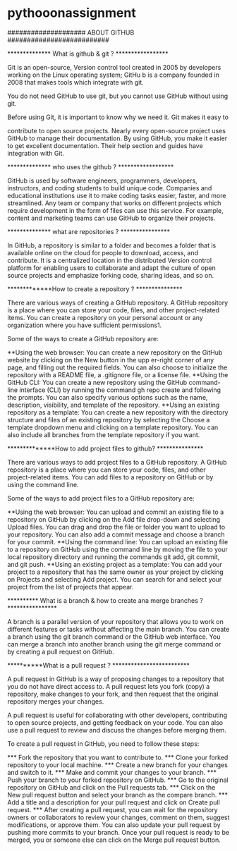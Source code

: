 # pythooonassignment 

#################### ABOUT GITHUB ##########################

************** What is github & git ? *****************

Git is an open-source, Version control tool created in 2005 
by developers working on the Linux operating system; GitHu
b is a company founded in 2008 that makes tools which integrate with git.


You do not need GitHub to use git, but you cannot use GitHub without using git.

Before using Git, it is important to know why we need it. Git makes it easy to

 contribute to open source projects. Nearly every open-source project uses GitHub 
 to manage their documentation. By using GitHub, you make it easier to get excellent documentation. Their help section and guides have integration with Git.

************** who uses the github ? ******************

GitHub is used by software engineers, programmers, developers, instructors, and coding students to build unique code. Companies and educational institutions use it to make coding tasks easier, faster, and more streamlined. Any team or company that works on different projects which require development in the form of files can use this service. For example, content and marketing teams can use GitHub to organize their projects.

************** what are repositories ? ****************

In GitHub, a repository is similar to a folder and becomes a folder that is available online on the cloud for people to download, access, and contribute. It is a centralized location in the distributed Version control platform for enabling users to collaborate and adapt the culture of open source projects and emphasize forking code, sharing ideas, and so on.

*************How to create a repository ? ***************

There are various ways of creating a GitHub repository. A GitHub repository is a place where you can store your code, files, and other project-related items. You can create a repository on your personal account or any organization where you have sufficient permissions1.

Some of the ways to create a GitHub repository are:

**Using the web browser: You can create a new repository on the GitHub website by clicking on the New button in the upp er-right corner of any page, and filling out the required fields. You can also choose to initialize the repository with a README file, a .gitignore file, or a license file. **Using the GitHub CLI: You can create a new repository using the GitHub command-line interface (CLI) by running the command gh repo create and following the prompts. You can also specify various options such as the name, description, visibility, and template of the repository. **Using an existing repository as a template: You can create a new repository with the directory structure and files of an existing repository by selecting the Choose a template dropdown menu and clicking on a template repository. You can also include all branches from the template repository if you want.

**************How to add project files to github? ***************

There are various ways to add project files to a GitHub repository. A GitHub repository is a place where you can store your code, files, and other project-related items. You can add files to a repository on GitHub or by using the command line.

Some of the ways to add project files to a GitHub repository are:

**Using the web browser: You can upload and commit an existing file to a repository on GitHub by clicking on the Add file drop-down and selecting Upload files. You can drag and drop the file or folder you want to upload to your repository. You can also add a commit message and choose a branch for your commit. **Using the command line: You can upload an existing file to a repository on GitHub using the command line by moving the file to your local repository directory and running the commands git add, git commit, and git push. **Using an existing project as a template: You can add your project to a repository that has the same owner as your project by clicking on Projects and selecting Add project. You can search for and select your project from the list of projects that appear.

********** What is a branch & how to create ana merge branches ? ****************

A branch is a parallel version of your repository that allows you to work on different features or tasks without affecting the main branch. You can create a branch using the git branch command or the GitHub web interface. You can merge a branch into another branch using the git merge command or by creating a pull request on GitHub.

**********What is a pull request ? *************************

A pull request in GitHub is a way of proposing changes to a repository that you do not have direct access to. A pull request lets you fork (copy) a repository, make changes to your fork, and then request that the original repository merges your changes.

A pull request is useful for collaborating with other developers, contributing to open source projects, and getting feedback on your code. You can also use a pull request to review and discuss the changes before merging them.

To create a pull request in GitHub, you need to follow these steps:

*** Fork the repository that you want to contribute to. *** Clone your forked repository to your local machine. *** Create a new branch for your changes and switch to it. *** Make and commit your changes to your branch. *** Push your branch to your forked repository on GitHub. *** Go to the original repository on GitHub and click on the Pull requests tab. *** Click on the New pull request button and select your branch as the compare branch. *** Add a title and a description for your pull request and click on Create pull request. *** After creating a pull request, you can wait for the repository owners or collaborators to review your changes, comment on them, suggest modifications, or approve them. You can also update your pull request by pushing more commits to your branch. Once your pull request is ready to be merged, you or someone else can click on the Merge pull request button.
